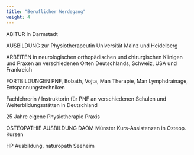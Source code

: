 ```yaml
---
title: "Beruflicher Werdegang"
weight: 4
---
```


ABITUR in Darmstadt

AUSBILDUNG zur Physiotherapeutin Universität Mainz und Heidelberg

ARBEITEN in neurologischen orthopädischen und chirurgischen Klinigen und Praxen an verschiedenen Orten Deutschlands, Schweiz, USA und Frankreich

FORTBILDUNGEN PNF, Bobath, Vojta, Man Therapie, Man Lymphdrainage, Entspannungstechniken

Fachlehrerin / Instruktorin für PNF an verschiedenen Schulen und Weiterbildungsstätten in Deutschland

25 Jahre eigene Physiotherapie Praxis

OSTEOPATHIE AUSBILDUNG
DAOM Münster
Kurs-Assistenzen in Osteop. Kursen

HP Ausbildung, naturopath Seeheim
